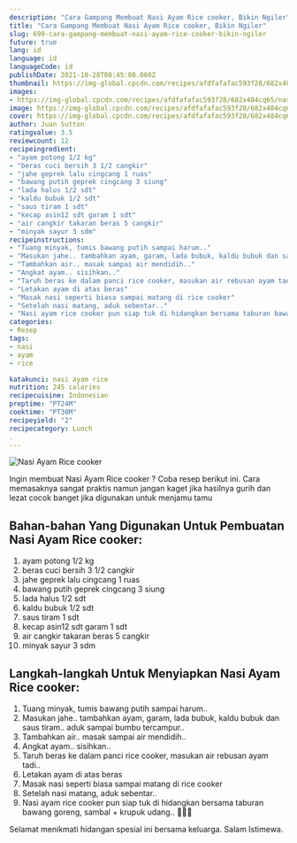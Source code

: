 ```yaml
---
description: "Cara Gampang Membuat Nasi Ayam Rice cooker, Bikin Ngiler"
title: "Cara Gampang Membuat Nasi Ayam Rice cooker, Bikin Ngiler"
slug: 699-cara-gampang-membuat-nasi-ayam-rice-cooker-bikin-ngiler
future: true
lang: id
language: id
languageCode: id
publishDate: 2021-10-28T08:45:08.060Z 
thumbnail: https://img-global.cpcdn.com/recipes/afdfafafac593f28/682x484cq65/nasi-ayam-rice-cooker-foto-resep-utama.png
images:
- https://img-global.cpcdn.com/recipes/afdfafafac593f28/682x484cq65/nasi-ayam-rice-cooker-foto-resep-utama.png
image: https://img-global.cpcdn.com/recipes/afdfafafac593f28/682x484cq65/nasi-ayam-rice-cooker-foto-resep-utama.png
cover: https://img-global.cpcdn.com/recipes/afdfafafac593f28/682x484cq65/nasi-ayam-rice-cooker-foto-resep-utama.png
author: Juan Sutton
ratingvalue: 3.5
reviewcount: 12
recipeingredient:
- "ayam potong 1/2 kg"
- "beras cuci bersih 3 1/2 cangkir"
- "jahe geprek lalu cingcang 1 ruas"
- "bawang putih geprek cingcang 3 siung"
- "lada halus 1/2 sdt"
- "kaldu bubuk 1/2 sdt"
- "saus tiram 1 sdt"
- "kecap asin12 sdt garam 1 sdt"
- "air cangkir takaran beras 5 cangkir"
- "minyak sayur 3 sdm"
recipeinstructions:
- "Tuang minyak, tumis bawang putih sampai harum.."
- "Masukan jahe.. tambahkan ayam, garam, lada bubuk, kaldu bubuk dan saus tiram.. aduk sampai bumbu tercampur.."
- "Tambahkan air.. masak sampai air mendidih.."
- "Angkat ayam.. sisihkan.."
- "Taruh beras ke dalam panci rice cooker, masukan air rebusan ayam tadi.."
- "Letakan ayam di atas beras"
- "Masak nasi seperti biasa sampai matang di rice cooker"
- "Setelah nasi matang, aduk sebentar.."
- "Nasi ayam rice cooker pun siap tuk di hidangkan bersama taburan bawang goreng, sambal + krupuk udang.. 🤗🍛🤤"
categories:
- Resep
tags:
- nasi
- ayam
- rice

katakunci: nasi ayam rice 
nutrition: 245 calories
recipecuisine: Indonesian
preptime: "PT24M"
cooktime: "PT30M"
recipeyield: "2"
recipecategory: Lunch
. 
---
```



![Nasi Ayam Rice cooker](https://img-global.cpcdn.com/recipes/afdfafafac593f28/682x484cq65/nasi-ayam-rice-cooker-foto-resep-utama.png)

Ingin membuat Nasi Ayam Rice cooker ? Coba resep berikut ini. Cara memasaknya sangat praktis namun jangan kaget jika hasilnya gurih dan lezat cocok banget jika digunakan untuk menjamu tamu

<!--inarticleads1-->

## Bahan-bahan Yang Digunakan Untuk Pembuatan Nasi Ayam Rice cooker:

1. ayam potong 1/2 kg
1. beras cuci bersih 3 1/2 cangkir
1. jahe geprek lalu cingcang 1 ruas
1. bawang putih geprek cingcang 3 siung
1. lada halus 1/2 sdt
1. kaldu bubuk 1/2 sdt
1. saus tiram 1 sdt
1. kecap asin12 sdt garam 1 sdt
1. air cangkir takaran beras 5 cangkir
1. minyak sayur 3 sdm



<!--inarticleads2-->

## Langkah-langkah Untuk Menyiapkan Nasi Ayam Rice cooker:

1. Tuang minyak, tumis bawang putih sampai harum..
1. Masukan jahe.. tambahkan ayam, garam, lada bubuk, kaldu bubuk dan saus tiram.. aduk sampai bumbu tercampur..
1. Tambahkan air.. masak sampai air mendidih..
1. Angkat ayam.. sisihkan..
1. Taruh beras ke dalam panci rice cooker, masukan air rebusan ayam tadi..
1. Letakan ayam di atas beras
1. Masak nasi seperti biasa sampai matang di rice cooker
1. Setelah nasi matang, aduk sebentar..
1. Nasi ayam rice cooker pun siap tuk di hidangkan bersama taburan bawang goreng, sambal + krupuk udang.. 🤗🍛🤤




Selamat menikmati hidangan spesial ini bersama keluarga. Salam Istimewa.
